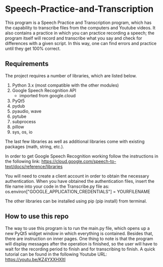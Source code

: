 # Speech-Practice-and-Transcription

This program is a Speech Practice and Transcription program, which has the capability to transcribe files from the computers and Youtube videos. It also contains a practice in which you can practice recording a speech; the program itself will record and transcribe what you say and check for differences with a given script. In this way, one can find errors and practice until they get 100% correct. 

## Requirements
The project requires a number of libraries, which are listed below.

1. Python 3.x (most compatible with the other modules)
2. Google Speech Recognition API
	- imported from google.cloud
3. PyQt5
4. pydub
5. pyaudio, wave
6. pytube
7. subprocess
8. pillow
9. sys, os, io

The last few libraries as well as additional libraries come with existing packages (math, string, etc.).

In order to get Google Speech Recognition working follow the instructions in the following link:
	https://cloud.google.com/speech-to-text/docs/reference/libraries

You will need to create a client account in order to obtain the necessary authentication. When you have obtained the authentication files, insert the file name into your code in the Transcribe.py file as:
	os.environ["GOOGLE_APPLICATION_CREDENTIALS"] = YOURFILENAME

The other libraries can be installed using pip (pip install) from terminal.

## How to use this repo
The way to use this program is to run the main.py file, which opens up a new PyQt5 widget window in which everything is contained. Besides that, there are instruction on inner pages. One thing to note is that the program will display messages after the operation is finished, so the user will have to wait for the recording period to finish and for transcribing to finish. A quick tutorial can be found in the following Youtube URL:
	https://youtu.be/KZ4YXXHXItI
